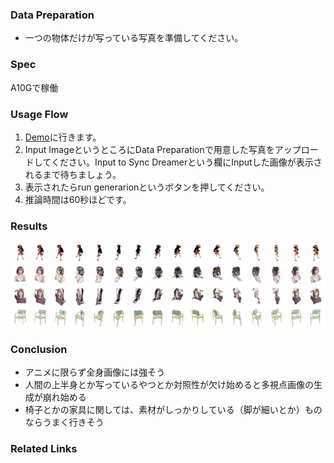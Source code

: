### Data Preparation
- 一つの物体だけが写っている写真を準備してください。

### Spec
A10Gで稼働

### Usage Flow
1. [Demo](https://huggingface.co/spaces/liuyuan-pal/SyncDreamer)に行きます。
2. Input ImageというところにData Preparationで用意した写真をアップロードしてください。Input to Sync Dreamerという欄にInputした画像が表示されるまで待ちましょう。
3. 表示されたらrun generarionというボタンを押してください。
4. 推論時間は60秒ほどです。

### Results
![luffy results](results/luffy_results.png)
![biyou results](results/biyou_results.png)
![biyou2 results](results/biyou2_results.png)
![chair results](results/chair_results.png)

### Conclusion
- アニメに限らず全身画像には強そう
- 人間の上半身とか写っているやつとか対照性が欠け始めると多視点画像の生成が崩れ始める
- 椅子とかの家具に関しては、素材がしっかりしている（脚が細いとか）ものならうまく行きそう

### Related Links